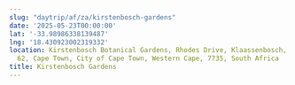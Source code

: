 ```yaml
---
slug: "daytrip/af/za/kirstenbosch-gardens"
date: '2025-05-23T00:00:00'
lat: '-33.98986338139487'
lng: '18.430923002319332'
location: Kirstenbosch Botanical Gardens, Rhodes Drive, Klaassenbosch, Cape Town Ward
  62, Cape Town, City of Cape Town, Western Cape, 7735, South Africa
title: Kirstenbosch Gardens
---
```



